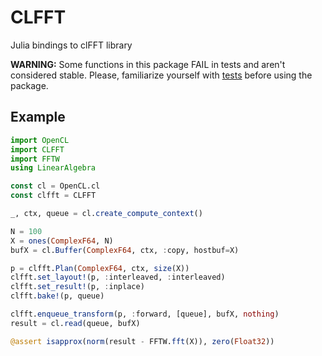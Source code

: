 # CLFFT

[gitlab-img]: https://gitlab.com/JuliaGPU/CLFFT.jl/badges/master/pipeline.svg
[gitlab-url]: https://gitlab.com/JuliaGPU/CLFFT.jl/pipelines

Julia bindings to clFFT library

**WARNING:** Some functions in this package FAIL in tests and aren't considered stable. Please, familiarize yourself
with [tests](https://github.com/JuliaGPU/CLFFT.jl/blob/master/test/runtests.jl) before using the package. 

## Example

```julia
import OpenCL
import CLFFT
import FFTW
using LinearAlgebra

const cl = OpenCL.cl
const clfft = CLFFT

_, ctx, queue = cl.create_compute_context()

N = 100
X = ones(ComplexF64, N)
bufX = cl.Buffer(ComplexF64, ctx, :copy, hostbuf=X)

p = clfft.Plan(ComplexF64, ctx, size(X))
clfft.set_layout!(p, :interleaved, :interleaved)
clfft.set_result!(p, :inplace)
clfft.bake!(p, queue)

clfft.enqueue_transform(p, :forward, [queue], bufX, nothing)  
result = cl.read(queue, bufX)

@assert isapprox(norm(result - FFTW.fft(X)), zero(Float32))
```
